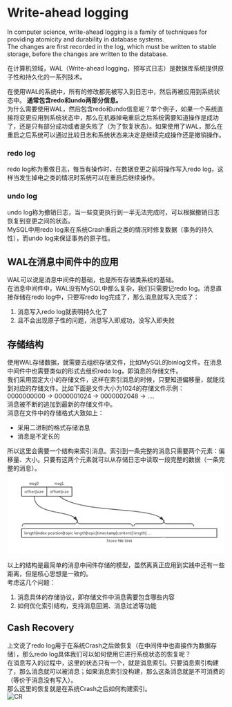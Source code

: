 # Write-ahead logging   

In computer science, write-ahead logging is a family of techniques for providing atomicity and durability in database systems.    
The changes are first recorded in the log, which must be written to stable storage, before the changes are written to the database.    

在计算机领域，WAL（Write-ahead logging，预写式日志）是数据库系统提供原子性和持久化的一系列技术。    

在使用WAL的系统中，所有的修改都先被写入到日志中，然后再被应用到系统状态中。<b> 通常包含redo和undo两部分信息。</b>         
为什么需要使用WAL，然后包含redo和undo信息呢？举个例子，如果一个系统直接将变更应用到系统状态中，那么在机器掉电重启之后系统需要知道操作是成功了，还是只有部分成功或者是失败了（为了恢复状态）。如果使用了WAL，那么在重启之后系统可以通过比较日志和系统状态来决定是继续完成操作还是撤销操作。       

### redo log    
redo log称为重做日志，每当有操作时，在数据变更之前将操作写入redo log，这样当发生掉电之类的情况时系统可以在重启后继续操作。

### undo log    
undo log称为撤销日志，当一些变更执行到一半无法完成时，可以根据撤销日志恢复到变更之间的状态。   
MySQL中用redo log来在系统Crash重启之类的情况时修复数据（事务的持久性），而undo log来保证事务的原子性。    

## WAL在消息中间件中的应用
WAL可以说是消息中间件的基础，也是所有存储类系统的基础。    
在消息中间件中，WAL没有MySQL中那么复杂，我们只需要记redo log。消息直接存储在redo log中，只要写redo log完成了，那么消息就写入完成了：    
1. 消息写入redo log就表明持久化了    
2. 且不会出现原子性的问题，消息写入即成功，没写入即失败     

## 存储结构    
使用WAL存储数据，就需要去组织存储文件，比如MySQL的binlog文件。在消息中间件中也需要类似的形式去组织redo log，即消息的存储文件。   
我们采用固定大小的存储文件，这样在索引消息的时候，只要知道偏移量，就能找到对应的存储文件。比如下面是文件大小为1024的存储文件示例：    
0000000000 -> 0000001024 -> 0000002048 -> ....     
消息被不断的追加到最新的存储文件中。     
消息在文件中的存储格式大致如上：    
* 采用二进制的格式存储消息    
* 消息是不定长的    

所以这里会需要一个结构来索引消息。索引到一条完整的消息只需要两个元素：偏移量、大小。只要有这两个元素就可以从存储日志中读取一段完整的数据（一条完整的消息）。     
![2elements](https://github.com/zhou-1/State-Of-Art-Researches/blob/master/WAL/img/WAL-2Elements.JPG)     

以上的结构是最简单的消息中间件存储的模型，虽然离真正应用到实践中还有一些距离，但是核心思想是一致的。   
考虑这几个问题：    
1. 消息具体的存储协议，即存储文件中消息需要包含哪些内容    
2. 如何优化索引结构，支持消息回溯、消息过滤等功能     


## Cash Recovery    
上文说了redo log用于在系统Crash之后做恢复（在中间件中也直接作为数据存储），那么redo log具体我们可以如何使用它进行系统状态的恢复呢？     
在消息写入的过程中，这里的状态只有一个，就是消息索引。只要消息索引构建了，那么消息就可以被消息；如果消息索引没构建，那么这条消息就是不可消费的（等价于消息没有写入）。    
那么这里的恢复就是在系统Crash之后如何构建索引。     
![CR](WAL-CR.JPG)     















